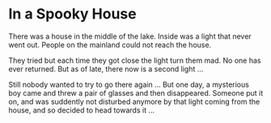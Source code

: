 # In a Spooky House
There was a house in the middle of the lake.
Inside was a light that never went out.
People on the mainland could not reach the house.

They tried but each time they got close the light turn them mad.
No one has ever returned.
But as of late, there now is a second light ...

Still nobody wanted to try to go there again ...
But one day, a mysterious boy came and threw a pair of glasses and then disappeared.
Someone put it on, and was suddently not disturbed anymore by that light coming from the house, and so decided to head towards it ...
